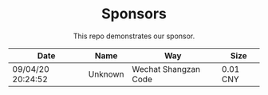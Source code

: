 <center>

# Sponsors

This repo demonstrates our sponsor.

| Date | Name | Way | Size |
| ---- | ---- | --- | ---- |
| 09/04/20 20:24:52| Unknown | Wechat Shangzan Code | 0.01 CNY |

</center>
